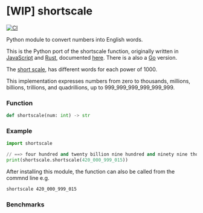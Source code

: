 # [WIP] shortscale

[![CI](https://github.com/jldec/shortscale-py/workflows/CI/badge.svg)](https://github.com/jldec/shortscale-py/actions)  

Python module to convert numbers into English words.

This is the Python port of the shortscale function, originally written in [JavaScript](https://github.com/jldec/shortscale) and [Rust](https://github.com/jldec/shortscale-rs), documented [here](https://jldec.me/forays-from-node-to-rust). There is a also a [Go](https://github.com/jldec/shortscale-go) version.

The [short scale](https://en.wikipedia.org/wiki/Long_and_short_scales#Comparison), has different words for each power of 1000.

This implementation expresses numbers from zero to thousands, millions, billions, trillions, and quadrillions, up to 999_999_999_999_999_999.

### Function
```python
def shortscale(num: int) -> str
```

### Example
```python
import shortscale

// ==> four hundred and twenty billion nine hundred and ninety nine thousand and fifteen
print(shortscale.shortscale(420_000_999_015))
```

After installing this module, the function can also be called from the commnd line e.g.

```sh
shortscale 420_000_999_015
```

### Benchmarks

```
```

